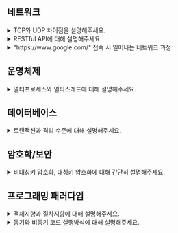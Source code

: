 <!------------------------------------------------------------------------------------------------ 네트워크 ------------------------------------------------------------------------------------------------>
<!------------------------------------------------------------------------------------------------ 네트워크 ------------------------------------------------------------------------------------------------>
<!------------------------------------------------------------------------------------------------ 네트워크 ------------------------------------------------------------------------------------------------>
## 네트워크
<details>
  <summary> TCP와 UDP 차이점을 설명해주세요. </summary>
    <div markdown="1">

TCP는 **Transmission Control Protocol**으로, 전송 제어 프로토콜입니다.<br>
TCP는 신뢰성 있는 데이터 전송을 위해 사용되는 **연결지향 프로토콜**입니다.

UDP는 **User Datagram Protocol**으로 사용자 데이터그램 프로토콜입니다.<br>
UDP는 **빠른 데이터 전송을 중요시**하는 **비연결 프로토콜**입니다.<br>
두 단어 모두에게 존재하는 프로토콜(Protocol)이 디지털 장치간의 서로 통신하고 상호작용하기 위한 규칙의 집합입니다.

**TCP와 UDP의 차이점**은 다음과 같습니다:

**신뢰성**:
- TCP는 데이터 손실이나 순서의 뒤섞임이 발생하지 않습니다.
- UDP는 정확성을 확인하거나 재전송을 요청할 수 없기에 데이터가 손실 되거나 순서가 뒤섞일 수 있습니다.

**연결**:
- TCP는 데이터를 전송하기 전에 연결을 설정하고, 전송 후 연결을 해제합니다. 연결 및 해제과정에서 추가적인 오버헤드는 초래할 수 있으나, 신뢰성 있는 통신을 보장합니다. (오버헤드: 데이터전송 및 처리 과정에서 추가 부담이나 리소스 낭비를 뜻함)
- UDP는 연결 및 해제 단계가 없기에 빠른 전송이 가능하지만 데이터의 무결성을 보장하지 않습니다.

**사용사례**:
- TCP는 주로 이메일, 파일 전송과 같이 신뢰성이 중요한 경우 사용됩니다.
- UDP는 실시간 스트리밍, 온라인 게임, 음성통화 같이 데이터 전송 속도가 중요한 경우 사용됩니다.

![TCP의 3way&4way](https://img1.daumcdn.net/thumb/R1280x0/?scode=mtistory2&fname=https%3A%2F%2Fblog.kakaocdn.net%2Fdn%2FbHoWOZ%2FbtsyQSUDDPR%2FzSvULeIM1LJunmoUVinc4k%2Fimg.png)

"SYN"은 "Synchronize"의 약자로 동기입니다.
"ACK"는 "Acknowledgment"의 약자로 승인입니다.
"FIN"은 "Finish"의 약자로 종료입니다. 그 과정을 리눅스를 통해 3way, 4way인 것이 보입니다.
중간의 P의 경우, 패킷의 약자로 데이터 패킷을 전송하는 과정입니다.

**TCP 패킷의 재전송 과정**:
1. 패킷 송신: 송신자는 여러 개의 패킷으로 나눠 수신자에게 보냄. 각 패킷은 고유한 일련번호를 가지고 있습니다.
2. 패킷 수신: 수신자는 패킷을 받고, 패킷의 일련번호를 확인하여 순서대로 재조립합니다.
3. 패킷 손실 확인: 만약 패킷이 손실되었다고 감지하면, 송신자에게 패킷 손실을 알리기 위한 메시지를 보냅니다.
4. 재전송 요청: 송신자는 손실된 패킷을 재전송하고, 이 패킷의 일련번호를 통해 수신자는 어떤 패킷이 재전송된 것인지 판단할 수 있습니다.
5. 패킷 재전송: 재전송된 패킷은 수신자에게 도착하고 재조립합니다.

**TCP 세션 관리 (연결의 설정과 종료 과정) - Easy Version**:
- 연결 설정 (Handshake): 두 컴퓨터 간의 통신을 먼저 연결 설정해야 합니다. 이 단계를 연결 설정 또는 핸드쉐이크라고 부릅니다.
- 데이터 전송: 연결 설정 후, 데이터를 주고 받을 수 있습니다. A는 작은 조각으로 나눠 B에게 보내면 재조립하여 사용합니다.
- 연결 해제 (Termination): 데이터 통신이 끝난 후, 연결을 해제합니다. A는 B에게 끝내고자 하는 의사를 전달합니다. B는 요청을 수락하고 연결이 종료됩니다.

![TCP의 통신방식](https://img1.daumcdn.net/thumb/R1280x0/?scode=mtistory2&fname=https%3A%2F%2Fblog.kakaocdn.net%2Fdn%2FbaYyaw%2FbtsyPwLxTLK%2FOUwLGVUiHYa0ij2pZNQI8K%2Fimg.png)
- 연결 지향 방식, 패킷 교환방식
- 3way handshaking 으로 연결 4way handshaking으로 해제
- 흐름제어 - 송.수신측의 데이터 처리속도 차이 줄이기 위함, receiver가 현재 상태를 sender에게 피드백해 패킷 수를 조절
- 혼잡 제어 - 송신측의 데이터 전달과 네트워크 데이터 처리 속도 차이를 해결 하기 위함
- 높은 신뢰성- 낮은 성능
- 전이중(각각의 독립된 회선 사용), 점대점(1대1통신) 방식
- 각각의 패킷들은 연결되어있으며 번호가 매겨짐
- 신뢰성있는 전송이 필요할때 사용
- 가변길이 헤더
  
![UDP의 통신방식](https://img1.daumcdn.net/thumb/R1280x0/?scode=mtistory2&fname=https%3A%2F%2Fblog.kakaocdn.net%2Fdn%2F6tEyH%2FbtsyOFvfD9d%2FvQXKydWBR3KTHCKTRvwZc0%2Fimg.png)
- 비연결형 방식, 데이터그램 방식
- 정보를 주고받을떄 신호절차를 가지고 있지 않음
- UDP헤더의 CheckSum 필드로 최소한의 오류 검출
- 낮은 신뢰성 -높은 성
- 각각의 패킷들은 독립되어있다
- 빠른 전송이 필요할때 사용
- 고정 길이 헤더
- 일반적으로는 저런 내용이지만 UDP는 커스터마이징이 가능하며 개발자의 역량에 따라서 UDP를 이용해 TCP와 비슷한 신뢰성 가지게 할 수 있음 ex) QUIC
  </div>
</details>

<details>
  <summary> RESTful API에 대해 설명해주세요. </summary>
  <div markdown="1">

### REST란?
**REpresentational State Transfer** 의 약자로, 네트워크 상의 Client와 Server 사이의 통신 방식 중 하나입니다. REST는 **자원 (resource)의 표현 (representation)을 통한 상태 전달**을 의미하며, SW에서 관리하는 모든 것을 자원으로 정의하고, 해당 자원의 정보를 주고 받는 방식입니다.

![RESTful API](https://blog.kakaocdn.net/dn/RoRYS/btszvcF6bDZ/sKKc6iCtUTsOJssIOBMsLK/img.png)

#### 정의
- 자원: 해당 SW가 관리하는 모든 것 (문서, 그림, 데이터 등)
- 표현: 그 자원을 표현하기 위한 이름 (예: 학생 정보가 자원이라면 ‘students’ 등)
- 상태 전달: 데이터가 요청되는 시점에 자원의 상태를 전달 (JSON 혹은 XML)

#### 개념
- 어떤 자원에 대해 CRUD 연산을 수행하기 위해 URI (Resource)로 GET, POST 등의 방식 (Method)을 사용하여 요청을 보내면, 요청을 위한 자원은 특정한 형태 (Representation of Resource)로 표현
- URI: Uniform Resource Locator로 인터넷 상 자원의 위치
- URL: Uniform Resource Identifier로 인터넷 상의 자원을 식별하기 위한 문자열의 구성

![URL과 URI](https://img1.daumcdn.net/thumb/R1280x0/?scode=mtistory2&fname=https%3A%2F%2Fblog.kakaocdn.net%2Fdn%2Fcx4Kdb%2FbtszyH50wNO%2FJIyzskvsS9KJTbJmTK0hsK%2Fimg.png)

#### 구성 요소
- 자원 (Resource) - URI
  - 모든 자원에는 고유한 ID가 존재하고, 이 자원은 Server에 존재함
  - 자원을 구별하는 ID는 '/exgroups/:exgroup_id'와 같은 HTTP URI 임
  - Client는 URI를 이용해 자원을 지정하고 해당 자원의 상태(정보)에 대한 조작을 Server에 요청
- 행위 (Verb) - Method
  - HTTP 프로토콜의 Method(GET, POST, PUT, PATCH, DELETE)를 사용
- 표현 (Representation of Resource)
  - Client와 Server가 데이터를 주고받는 형태로 JSON, XML, TEXT, RSS 등이 있음
  - JSON, XML을 통해 데이터를 주고 받는 것이 일반적
- Server-Client (서버-클라이언트 구조)
  - 자원이 있는 쪽이 Server, 자원을 요청하는 쪽이 Client가 됩니다.
  - REST Server: API를 제공하고 비즈니스 로직 처리 및 저장을 책임집니다.
  - Client: 사용자 인증이나 context(세션, 로그인 정보) 등을 직접 관리하고 책임집니다.
  - 서로 간 의존성이 줄어듭니다.

#### Stateless (무상태)
- HTTP 프로토콜은 Stateless Protocol이므로 REST 역시 무상태성을 가집니다.
- Client의 context를 Server에 저장하지 않음
- 세션과 쿠키와 같은 context 정보를 신경쓰지 않아도 되므로 구현이 단순화됩니다.
- Server는 각각의 요청을 완전히 별개의 것으로 인식하고 처리
- 각 API 서버는 Client의 요청만을 단순 처리
- 이전 요청이 다음 요청의 처리에 연관되어서는 안 됨
- 물론 이전 요청이 DB를 수정하여 DB에 의해 바뀌는 것은 허용
- Server의 처리 방식에 일관성을 부여하고 부담이 줄어들며, 서비스의 자유도가 높아집니다.

#### Cacheable (캐시 처리 가능)
- 웹 표준 HTTP 프로토콜을 그대로 사용하므로 웹에서 사용하는 기존의 인프라를 그대로 활용 가능
- HTTP가 가진 가장 강력한 특징 중 하나인 캐싱 기능을 적용할 수 있음
- HTTP 프로토콜 표준에서 사용하는 Last-Modified 태그나 E-Tag를 이용하면 캐싱 구현이 가능
- 대량의 요청을 효율적으로 처리하기 위해 캐시가 요구됨
- 캐시 사용을 통해 응답 시간이 빨라지고 REST Server 트랜잭션이 발생하지 않기 때문에 전체 응답 시간, 성능, 서버의 자원 이용률을 향상시킬 수 있음

#### Layered System (계층화)
- Client는 REST API Server만 호출
- REST Server는 다중 계층으로 구성될 수 있음
- API Server는 순수 비즈니스 로직을 수행하고 그 앞단에 보안, 로드 밸런싱, 암호화, 사용자 인증 등을 추가하여 구조상의 유연성을 제공
- 로드 밸런싱, 공유 캐시 등을 통해 확장성과 보안성을 향상시킬 수 있음
- PROXY, 게이트웨이 같은 네트워크 기반의 중간 매체를 사용할 수 있음

#### Code-On-Demand (optional)
- Server로부터 스크립트를 받아서 Client에서 실행
- 반드시 충족할 필요는 없음

#### Uniform Interface (인터페이스 일관성)
- URI로 지정한 Resource에 대한 조작을 통일되고 한정적인 인터페이스로 수행
- HTTP 표준 프로토콜에 따르는 모든 플랫폼에서 사용이 가능
- 특정 언어나 기술에 종속되지 않음

#### 설계 기본 규칙
- URI는 자원을 표현해야함
- 동사보다는 명사, 대문자보다는 소문자 이용
- 도큐먼트 이름 = 단수 명사 이용
- 컬렉션 이름 = 복수 명사 이용
- 스토어 이름 = 복수 명사 이용
- 자원에 대한 행위는 HTTP Method로 표현
- URI에 Method가 들어가면 안됨
- URI에 행위에 대한 동사 표현이 들어가면 안됨
- 경로 부분 중 변하는 부분은 유일 값으로 대체함 (예: id)
- 마지막 문자로 / 를 넣지 않음
- 불가피하게 긴 경로를 사용할 경우 (-)을 사용해 가독성을 높이며 (_)은 이용하지 않음
- 확장자는 URI에 포함하지 않음

#### REST 아키텍처 스타일을 따르는 API
- REST API

#### REST 아키텍처를 완전하게 따라 만들어진 API
- RESTful API

#### REST 아키텍처를 구현하는 웹 서비스
- RESTful 웹 서비스

#### 예시 코드
```javascript
const express = require('express');
const app = express();
app.use(express.json());

let books = [
  { id: 1, title: 'Book 1', author: 'Author 1'},
  { id: 2, title: 'Book 2', author: 'Author 2'},
  { id: 3, title: 'Book 3', author: 'Author 3'}
];

app.get('/books', (req, res) => {
  res.json(books);
});

app.get('/books/:id', (req, res) => {
  const book = books.find(b => b.id === parseInt(req.params.id));
  if (!book) res.status(404).send('The book with the given ID was not found.');
  res.send(book);
});

app.post('/books', (req, res) => {
  const book = {
    id: books.length + 1,
    title: req.body.title,
    author: req.body.author
  };
  books.push(book);
  res.send(book);
});

app.put('/books/:id', (req, res) => {
  const book = books.find(b => b.id === parseInt(req.params.id));
  if (!book) res.status(404).send('The book with the given ID was not found.');

  book.title = req.body.title;
  book.author = req.body.author;

  res.send(book);
});

app.delete('/books/:id', (req, res) => {
  const book = books.find(b => b.id === parseInt(req.params.id));
  if (!book) res.status(404).send('The book with the given ID was not found.');

  const index = books.indexOf(book);
  books.splice(index, 1);

  res.send(book);
});

const port = process.env.PORT || 3000;
app.listen(port, () => console.log(`Listening on port ${port}...`));
```

# REST 아키텍처 원칙에 따른 API 구현

이 코드는 **REST 아키텍처 원칙**을 따르는 API를 구현하고 있습니다. RESTful API의 핵심 원칙은 **자원(Resource)**, **행위(Verb)**, **표현(Representation)** 입니다.

## 자원(Resource)

이 코드에서 자원은 **책(Book)** 입니다. 각 책은 고유한 ID를 가지며, 이를 통해 책을 식별하고 접근할 수 있습니다.

## 행위(Verb)

HTTP 메서드(GET, POST, PUT, DELETE)를 사용하여 책에 대한 CRUD 연산을 수행합니다.

- `GET /books`: 모든 책의 목록을 가져옵니다.
- `GET /books/:id`: 특정 ID의 책을 가져옵니다.
- `POST /books`: 새로운 책을 추가합니다.
- `PUT /books/:id`: 특정 ID의 책 정보를 업데이트합니다.
- `DELETE /books/:id`: 특정 ID의 책을 삭제합니다.

## 표현(Representation)

클라이언트와 서버가 데이터를 주고받는 형태입니다. 이 코드에서는 **JSON 형식**으로 데이터를 주고받습니다.

또한, 이 코드는 **Stateless(무상태성) 원칙**도 따르고 있습니다. 각 요청은 독립적으로 처리되며, 서버는 클라이언트의 상태 정보를 저장하지 않습니다. 따라서 이 코드는 REST 아키텍처 원칙에 따라 설계된 API입니다. 이러한 방식은 클라이언트와 서버 간의 상호작용을 단순화하고, 확장성과 유연성을 제공합니다. 이것이 위의 코드가 RESTful API로 설계된 이유입니다.


  </div>
</details>

<details>
  <summary> "https://www.google.com/" 접속 시 일어나는 네트워크 과정 </summary>
    <div markdown="1">

![그림](https://velog.velcdn.com/images%2Feassy%2Fpost%2F0abf8e1b-ac94-4db5-a607-ead0d271fec5%2F%E1%84%89%E1%85%B3%E1%84%8F%E1%85%B3%E1%84%85%E1%85%B5%E1%86%AB%E1%84%89%E1%85%A3%E1%86%BA%202021-10-19%20%E1%84%8B%E1%85%A9%E1%84%92%E1%85%AE%206.52.09.png)

1. **URL 파싱 및 HTTP 요청 생성**: 브라우저가 **URL을 해석**하여 HTTP 요청 메시지를 생성하고, 이를 운영체제에 **전송 요청**합니다. 이 과정은 사용자가 입력한 웹 주소를 분석하여 적절한 요청 형식으로 변환하는 것을 포함합니다.

2. **DNS 룩업**: **도메인 이름을 IP 주소로 변환하기 위해 DNS 룩업**을 수행합니다. 크롬과 같은 브라우저는 이 과정에서 먼저 로컬의 hosts 파일과 DNS 캐시를 확인합니다, 웹 사이트의 주소를 네트워크에서 식별할 수 있는 숫자 형태로 변환하는 과정입니다.

3. **프로토콜 스택을 통한 패킷 처리**: 운영체제 내의 프로토콜 스택이 **HTTP 요청을 네트워크 패킷으로 변환**하고 제어 정보를 추가합니다. 이 단계에서는 데이터를 네트워크를 통해 전송하기 위해 패킷으로 캡슐화하는 과정이 포함됩니다.

4. **LAN 어댑터를 통한 전송**: LAN 어댑터가 패킷을 **전기 신호로 변환**하여 **네트워크로 송출**합니다. 이는 디지털 신호를 물리적 네트워크를 통해 전송할 수 있는 형태로 변환하는 과정입니다.

5. **인터넷 접속 경로를 통한 이동**: 패킷은 **스위칭 허브를 거쳐 ISP를 통해 인터넷으로 전송**됩니다. 이 단계는 데이터가 인터넷 서비스 제공자(ISP)를 통해 전 세계의 다른 네트워크로 이동하는 과정을 포함합니다.

6. **인터넷의 핵심부를 통한 전달**: 패킷은 여러 고속 **라우터**를 거쳐 인터넷의 핵심부를 통과하여 **목적지로 이동**합니다. 이 과정에서는 데이터가 인터넷의 다양한 네트워크 노드를 통해 최종 목적지까지 전달되는 경로를 따릅니다.

7. **목적지 LAN 도착 및 검사**: 패킷은 목적지의 **LAN에 도착하며, 방화벽에서 검사 후** 필요한 경우 캐시 **서버로 이동**합니다. 이는 네트워크 보안을 위한 필터링 과정과 캐싱을 통한 효율적인 데이터 처리를 포함합니다.

8. **웹 서버에서의 처리**: 웹 서버는 프로토콜 스택을 통해 **패킷을 추출, 메시지를 복원**하고, 웹 서버 애플리케이션으로 전달합니다. 이 단계는 웹 서버가 네트워크 패킷을 받아 원래의 HTTP 요청으로 변환하는 과정입니다.

9. **응답 데이터 작성 및 회송**: 웹 서버 애플리케이션은 요청에 대한 응답 데이터를 작성하여 클라이언트로 다시 보냅니다. 이 응답은 사용자의 브라우저로 돌아가는 같은 경로를 통해 전송됩니다. 이 과정은 웹 페이지나 다른 웹 콘텐츠를 사용자에게 전달하는 것을 포함합니다.

  </div>
</details>


<!------------------------------------------------------------------------------------------------ 운영체제 ------------------------------------------------------------------------------------------------>
<!------------------------------------------------------------------------------------------------ 운영체제 ------------------------------------------------------------------------------------------------>
<!------------------------------------------------------------------------------------------------ 운영체제 ------------------------------------------------------------------------------------------------>

## 운영체제

<details>
<summary> 멀티프로세스와 멀티스레드에 대해 설명해주세요. </summary>
<div markdown="1">

![멀티프로세스VS멀티스레드](https://img1.daumcdn.net/thumb/R1280x0/?scode=mtistory2&fname=https%3A%2F%2Fblog.kakaocdn.net%2Fdn%2FcLeuBN%2FbtszzIFjtP3%2FVtysBpPVKh53hqbmWx0uZ1%2Fimg.png)
 
 **개인적으로 멀티프로세스와 멀티스레드를 한방에 이해 시켜준 이미지**
 **멀티 프로레스(크롬) VS 멀티 스레드 (익스플로어)**

![프로세스](https://img1.daumcdn.net/thumb/R1280x0/?scode=mtistory2&fname=https%3A%2F%2Fblog.kakaocdn.net%2Fdn%2Fc9FvPh%2FbtszzKb8NMM%2FMTZoVCWQ2VBMa9YN0eP4kk%2Fimg.png)
![작업관리](https://img1.daumcdn.net/thumb/R1280x0/?scode=mtistory2&fname=https%3A%2F%2Fblog.kakaocdn.net%2Fdn%2FBP5ib%2FbtszC4UrBxh%2FOh5yPSfE9jKveFJsCCEXb0%2Fimg.png)

**프로세스는 운영체제로부터 자원을 할당받는 작업의 단위**

<br>

**프로세스의 특징**
- 프로세스는 각각 독립된 메모리 영역(Code, Data, Stack, Heap의 구조)을 할당받는다.
- 기본적으로 프로세스당 최소 1개의 스레드(메인 스레드)를 가지고 있다. 각 프로세스는 별도의 주소 공간에서 실행되며, 한 프로세스는 다른 프로세스의 변수나 자료구조에 접근할 수 없다.
- 한 프로세스가 다른 프로세스의 자원에 접근하려면 프로세스 간의 통신(IPC, inter-process communication)을 사용해야 한다. Ex. 파이프, 파일, 소켓 등을 이용한 통신 방법 이용

| 항목 | 프로그램 | 프로세스 |
| --- | --- | --- |
| 정의 | 어떤 작업을 하기 위해 실행할 수 있는 파일 | 실행되어 작업 중인 컴퓨터 프로그램 |
| 상태 | 파일이 저장 장치에 있지만 메모리에는 올라가 있지 않은 정적인 상태 | 메모리에 적재되고 CPU 자원을 할당받아 프로그램이 실행되고 있는 상태 |
| 요약 | 그냥 코드 덩어리 | 그 코드 덩어리를 실행한 것 |

![스레드](https://img1.daumcdn.net/thumb/R1280x0/?scode=mtistory2&fname=https%3A%2F%2Fblog.kakaocdn.net%2Fdn%2FbbcJ4D%2FbtszCeQ2sD7%2FMpytRcp7gKqafJCwTmXek1%2Fimg.png)

**스레드는 프로세스가 할당받은 자원을 이용하는 실행의 단위 (= 프로세스 내에서 실행되는 여러 흐름의 단위)**

<br>

**스레드의 특징**
- 스레드는 프로세스 내에서 각각 Stack만 따로 할당받고 Code, Data, Heap 영역은 공유한다.
- 스레드는 한 프로세스 내에서 동작되는 여러 실행의 흐름으로, 프로세스 내의 주소 공간이나 자원들(힙 공간 등)을 같은 프로세스 내에 스레드끼리 공유하면서 실행된다.
- 각각의 스레드는 별도의 레지스터와 스택을 갖고 있지만, 힙 메모리는 서로 읽고 쓸 수 있다.
- 한 스레드가 프로세스 자원을 변경하면, 다른 이웃 스레드(sibling thread)도 그 변경 결과를 즉시 볼 수 있다.

<br>
<br>

#### 멀티프로세스와 멀티스레드
**멀티 프로세싱 (Multiprocessing)은 다수의 프로세서로 다수의 "프로세스"를 협력적으로 동시에 처리하는 것입니다.** 
<br>

**멀티스레딩 (Multithreading)은 하나의 프로세스 안에서 여러 개의 실행 흐름 (스레드)을 두는 방식으로 여러 실행을 동시에 실행하도록 하나의 프로세스를 운영하는 방식입니다.**

![멀티프로세스VS멀티스레드](https://img1.daumcdn.net/thumb/R1280x0/?scode=mtistory2&fname=https%3A%2F%2Fblog.kakaocdn.net%2Fdn%2FcLeuBN%2FbtszzIFjtP3%2FVtysBpPVKh53hqbmWx0uZ1%2Fimg.png)

### [크롬]

**멀티 프로세스의 장점**
1. 안정성 : 하나의 프로세스가 죽어도 다른 프로세스에 영향을 미치지 않습니다.
2. 보안: 각 프로세스는 자신의 메모리 공간을 가지고 있어 다른 프로세스의 메모리에 접근할 수 없습니다.
<br>

**멀티 프로세스의 단점**
1. 시스템 자원 소모: 각 프로세스는 자신만의 메모리 공간을 가지므로, 메모리를 많이 소모합니다.
2. IPC(Inter-Process Communication)가 필요합니다.

<details>
<summary>IPC(프로세스 간 통신)</summary>

IPC(Inter-Process Communication)가 필요한 이유를 멀티프로세스의 단점으로 볼 수 있는 주요 이유는 다음과 같습니다:

- 복잡성: IPC는 프로세스 간에 데이터를 전송하고 동기화하는 복잡한 메커니즘이 필요합니다. 이로 인해 프로그램의 설계와 구현이 복잡해질 수 있습니다.
- 성능 저하: IPC를 통한 데이터 전송은 프로세스 내부에서 데이터를 전송하는 것보다 더 많은 시간과 자원을 소모합니다. 따라서, IPC를 많이 사용하는 멀티프로세스 시스템은 성능 저하를 경험할 수 있습니다.
- 동기화 문제: 여러 프로세스가 동시에 같은 자원에 접근하려고 할 때 발생하는 동기화 문제를 해결하기 위해 추가적인 메커니즘이 필요합니다. 이는 프로그램의 복잡성을 더욱 증가시키며, 잘못 관리되면 데이터 불일치와 같은 문제를 초래할 수 있습니다.

따라서, IPC가 필요한 멀티프로세스 시스템은 이러한 단점들로 인해 개발 및 유지보수가 어렵고, 성능 저하를 경험할 수 있습니다. 이러한 이유로 IPC의 필요성을 멀티프로세스의 단점으로 볼 수 있습니다.

</details>


### [익스플로어]

**멀티 스레드의 장점**
1. 시스템 자원 소모가 적습니다.
2. IPC가 필요하지 않습니다.
   
<br>

**멀티 프로세스의 단점**
1. 안정성: 하나의 스레드가 죽으면 전체 프로세스가 영향을 받습니다.
2. 보안: 각 스레드는 자신이 속한 프로세스의 메모리 공간을 공유하므로, 다른 스레드가 메모리에 접근할 수 있습니다.

</div>
</details>
<!------------------------------------------------------------------------------------------------ 암호학/보안 ------------------------------------------------------------------------------------------------>
<!------------------------------------------------------------------------------------------------ 암호학/보안 ------------------------------------------------------------------------------------------------>
<!------------------------------------------------------------------------------------------------ 암호학/보안 ------------------------------------------------------------------------------------------------>

## 데이터베이스
<details>
<summary> 트랜잭션과 격리 수준에 대해 설명해주세요. </summary>
<div markdown="1">

#### 정의
**트랜잭션(Transaction)** 은 **데이터베이스의 상태를 변환시키는 하나의 논리적 기능을 수행하기 위한 작업의 단위** 또는 **한꺼번에 모두 수행되어야 할 일련의 연산** 들을 의미합니다.

```
// 트랜잭션 시작
BEGIN TRAN

//변경할 쿼리문
UPDATE tbl_admin
SET nickname = "babo"
WHERE no= 1;

//결과 확인해 본 후
select * from tbl_admin

//성공 처리
COMMIT TRAN
//실패 처리
ROLLBACK TRAN
```

이론공부만 하던 시절에는 와닿지 않았던 개념이었는데, 현업에서 사용하게 되어서 CS의 주제로 선정하게 되었다.
위의 쿼리문 처럼 변경을 시작하기 전에 **" BEGIN TRAN "** 을 실행하고, **변경하는 쿼리문** 을 실행한다.
잘 변경되었나 확인해보고, 잘 못 변경되었다면 **ROLLBACK**, 잘 되었다면 **COMMIT**을 실행시킨다.

#### 주요목적

**트랜잭션의 주요 목적**은 **데이터의 무결성과 일관성을 보장**하는 것입니다. 여러 작업을 단일 트랜잭션으로 그룹화하여 트랜잭션 내의 모든 작업이 성공적으로 실행되거나 아무 것도 실행되지 않도록 할 수 있습니다.

<br>

**트랜잭션**은 신뢰할 수 있고 일관된 데이터 처리를 보장하는 **ACID속성**을 따릅니다. 트랜잭션은 원자성(Atomicity), 일관성(Consistency), 독립성(Isolation), 지속성(Durability)의 4가지 특징을 가집니다.

1. 원자성은 트랜잭션이 데이터베이스에 모두 반영되던가, 아니면 전혀 반영되지 않아야 한다는 것을 의미
2. 일관성은 트랜잭션의 작업 처리 결과가 항상 일관성이 있어야 한다는 것을 의미
3. 독립성은 둘 이상 트랜잭션이 동시 실행시, 어떤 트랜잭션이라도 다른 트랜잭션 연산에 끼어들 수 없다는 점을 의미
4. 지속성은 트랜잭션이 성공적으로 완료됬을 경우, 결과는 영구적으로 반영되어야 한다는 점

<br>

[ "트랜잭션에서 ACID 속성을 따른다"는 것은 원자성, 일관성, 독립성, 지속성을 최대한 지키려고 노력한다는 것을 의미"]

#### 트랜잭션의 격리수준 4단

- 트랜잭션 **격리수준(isolation level)** 이란 **동시에 DB에 접근할 때, 그 접근을 어떻게 제외할지에 대한 설정**
- 동시에 여러 트랜잭션이 처리될 때, 트랜잭션끼리 얼마나 서로 고립되어 있는지를 나타내는 것. **즉, 특정 트랙잭션이 다른 트랜잭션이 변경한 데이터를 볼 수 있도록 허용할지 말지를 결정하는 것**

#### 격리 수준 단계
1. READ UNCOMMITED
2. READ COMMITED
3. REPEATABLE READ
4. SERIALIZABLE
<br>
- 격리 수준 증가할 수록 일관성은 증가하지만 동시성은 감소
- 일반적인 DB 서비스는 READ COMMITED 또는 REPEATABLE READ 중 하나를 선택(oracle = READ COMMITED, mysql = REPEATABLE READ)

### 1. READ-UNCOMMITED

![READ-UNCOMMITED](https://img1.daumcdn.net/thumb/R1280x0/?scode=mtistory2&fname=https%3A%2F%2Fblog.kakaocdn.net%2Fdn%2Fbtm4xu%2FbtszKdwy2Ra%2FfDbkMxXUb4TP8UT61tz3Y1%2Fimg.png)

- 변경사항을 커밋하기 전에 다른 트랜잭션에서 조회할 수 있는 수준 (일반적으로 사용되지 않음)

- Dirty Read, Repeatable Read, Phantom Read 문제도 발생할 수 있음.

### 2. READ-COMMITED

![READ-COMMITED](https://img1.daumcdn.net/thumb/R1280x0/?scode=mtistory2&fname=https%3A%2F%2Fblog.kakaocdn.net%2Fdn%2FwmHZD%2FbtszHH6gDv5%2F4aEpAlMuXZkkgxrtYxn19K%2Fimg.png)

- 어떤 트랜잭션의 변경내용이 커밋이 완료된 데이터만 다른 트랜잭션에서 조회 가능. 트랜잭션이 이루어지는동안 다른 사용자는 해당 데이터에 접근이 불가능.

- 커밋전에 조회가 됨으로 VALUE(값)의 오류가 발생할 수 있음

- 이 격리수준은 Oracle DBMS 에서 기본으로 사용하고 있으며, 대중적으로 가장 많이 선택되는 격리수준

- 결제 기능과 같은 금전적인 처리와 연결된 기능이라면 문제가 발생할 수 있음

-  ‘Dirty Read’ 문제는 해결, 'Non-Repeatable Read’와 ‘Phantom Read’ 문제는 발생할 수 있음.


### 3. REPETABLE READ

![REPETABLE READ](https://img1.daumcdn.net/thumb/R1280x0/?scode=mtistory2&fname=https%3A%2F%2Fblog.kakaocdn.net%2Fdn%2FLYt9e%2FbtszF2p0mbv%2FiKPfx7Df23KOYXbTDxMYTK%2Fimg.png)


- 트랜잭션이 시작되기 전에 커밋된 내용에 대해서만 조회할 수 있는 격리수준. 트랜잭션이 완료될 때 까지 SELECT 쿼리가 사용되는 모든 데이터에 Shared Lock(공유 락)이 걸리는 계층. (VALUE의 오류가 발생할 수 없음)

- 원래 존재하지 않았던 컬럼이 조회될 수 있음 (Phantom Read)

- 대신 나머지 현상 사라짐

### 4. SERIALIZABLE

- 한 트랜잭션에서 사용하는 데이터를 다른 트랜잭션에서 절대 접근할 수 없음.

- 트랜잭션의 ACID 성질이 엄격하게 지켜지지만, 성능은 가장 떨어짐.

- 트랜잭션이 완료될때까지 SELECT 쿼리가 사용되는 모든 데이터에 Shared Lock(공유 락) 이 걸리는 계층

- 가장 엄격한 격리수준으로, 완벽한 읽기 일관성 모드를 제공한다.

- 다른 사용자는 트랜잭션 영역에 해당되는 데이터에 대한 수정 및 입력 불가능

#### 격리수준에서 발생하는 문제

- Dirty Read: 이는 한 트랜잭션이 아직 커밋되지 않은 다른 트랜잭션의 변경 사항을 읽는 현상을 말합니다. 예를 들어, 한 트랜잭션이 데이터를 수정했지만 아직 커밋하지 않았는데, 다른 트랜잭션이 그 변경 사항을 읽는 경우를 말합니다. 이로 인해 데이터의 일관성이 깨질 수 있습니다.
- Non-Repeatable Read: 이는 한 트랜잭션이 동일한 데이터를 두 번 읽었을 때, 그 사이에 다른 트랜잭션이 해당 데이터를 수정하고 커밋하여 두 번째 읽기에서 다른 결과를 얻는 현상을 말합니다. 이로 인해 한 트랜잭션 내에서 데이터의 일관성이 깨질 수 있습니다.
- Phantom Read: 이는 한 트랜잭션이 동일한 쿼리를 두 번 실행했을 때, 그 사이에 다른 트랜잭션이 새로운 행을 삽입하거나 삭제하여 두 번째 쿼리의 결과 집합이 첫 번째와 다른 경우를 말합니다. 이로 인해 한 트랜잭션 내에서 쿼리 결과의 일관성이 깨질 수 있습니다.

</div>
</details>


## 암호학/보안
<details>
<summary> 비대칭키 암호화, 대칭키 암호화에 대해 간단히 설명해주세요. </summary>
<div markdown="1">
대칭키 암호화는 암호화와 복호화에 같은 키를 사용하는 암호화 방식입니다.

비대칭키 암호화는 암호화와 복호화에 다른 키를 사용하는 암호화 방식입니다.

### 1. 대칭키(비밀키) 암호화

**장점**: 데이터를 암호화하기 위한 연산이 빨라 대용량 데이터 암호화에 적합, 구현이 용이, 기밀성을 제공
**단점**: 키를 교환해야하는 문제, 탈취 관리 걱정, 사람이 증가할 수록 키 관리가 어려움, 확장성 떨어짐

- 하나의 비밀키를 서버와 클라이언트 모두 함께 사용
- 암호화와 복호화에 같은 키를 사용하는 방식
- 비밀키 하나만 알아내면 암호화된 내용 해킹 가능
- 속도가 빠르다는 장점이 있지만, 키를 교환해야 한다는 문제가 있어서 중간에 탈취 당해 해킹당할 수 있다.
- (위험한 이유: 처음 상대방에게 대칭키를 전송하는 과정에서 탈취당하면 통신 내용 모두 해킹 가능)
- 서로 키를 보관해야 하기 때문에 관리해야 할 키가 방대해질 수 있다.

![대칭키(비밀키)](https://img1.daumcdn.net/thumb/R1280x0/?scode=mtistory2&fname=https%3A%2F%2Fblog.kakaocdn.net%2Fdn%2FGTeWO%2Fbtsy2oZWZpu%2FTuxdc1d3GLkKjLF0shMa3K%2Fimg.png)

**대칭키(비밀키) 암호화의 종류**

- DES(Data Encryption Standard): 64-비트 블록 암호, 56-비트 비밀키 사용
- AES(Advanced Encryption Standard): 128-비트 블록 암호, 안전성 문제로 인해 DES 대체
- 아리아(ARIA): 한국에서 개발된 128-비트 블록 암호
- 시드(SEED): 한국에서 개발된 128-비트 블록 암호

### 2. 비대칭키(공개키) 암호화

**장점**: 키 분배 및 키 관리 용이, 기밀성/인증/부인 방지 기능 제공
**단점**: 속도가 느림, 상대적으로 키의 길이가 길다
  </div>
</details>


<!------------------------------------------------------------------------------------------------ 프로그래밍 패러다임 ------------------------------------------------------------------------------------------------>
<!------------------------------------------------------------------------------------------------ 프로그래밍 패러다임 ------------------------------------------------------------------------------------------------>
<!------------------------------------------------------------------------------------------------ 프로그래밍 패러다임 ------------------------------------------------------------------------------------------------>
## 프로그래밍 패러다임
<details>
<summary> 객체지향과 절차지향에 대해 설명해주세요. </summary>
<div markdown="1">
  
## 절차지향 => 객체지향으로 바뀌는 이유

**절차지향 프로그래밍** 이란 물이 위에서 아래로 흐르는 것처럼 순차적인 처리가 중요시 되며, 프로그램 전체가 유기적으로 연결되도록 만드는 프로그래밍 기법으로 대표적인 절차지향 언어는 C언어가 있습니다.
장점은 컴퓨터의 처리구조와 유사해 실행속도가 빠르지만,단점으로 유지보수가 어렵고, 실행 순서가 정해져 있으므로 코드 순서가 바뀌면 동일한 결과를 보장하기 어려우며, 디버깅하기도 어렵습니다.
<br>
<br>
하지만 하드웨어의 발전으로, 성능에 조금 부담을 주더라도 큰 단점이 아니게 되었기에 모듈화, 캡슐화해서 개념적으로 접근하는 형태를 갖는 객체지향 프로그래밍이 탄생했습니다.
<br>
<br>
**객체 지향 프로그래밍(Object-Oriented Programming, OOP)** 은 프로그램을 객체라는 독립된 단위들의 모임으로 보고 개발하는 것입니다. 객체는 상태와 행위를 가지며, 
서로 메시지를 주고받고 데이터를 처리할 수 있습니다. 이러한 객체들이 서로 상호작용하면서 프로그램을 구성하는 것이 객체 지향 프로그래밍의 핵심입니다
<br>

## 절차지향 프로그래밍 (Procedural Programming)

절차지향 프로그래밍은 프로그램을 물 흐르듯 순차적으로 처리하는 방식으로, 대표적인 절차지향 언어는 C언어입니다.

**장점**:
- 컴퓨터의 처리구조와 유사하여 실행속도가 빠르다.
- 하드웨어의 발전으로 인해 성능 부담이 줄었다.

**단점**:
- 유지보수가 어렵다.
- 실행 순서가 고정되어 코드 순서 변경 시 동일한 결과를 보장하기 어렵다.
- 디버깅이 어렵다.

## 객체지향 프로그래밍 (Object-Oriented Programming, OOP)

객체지향 프로그래밍은 프로그램을 객체라는 독립된 단위들의 모임으로 보고 개발하는 방식입니다. 객체는 상태와 행동을 가지며, 서로 메시지를 주고받고 데이터를 처리할 수 있습니다.

### 객체지향 프로그래밍의 주요 특징:

1. **추상화 (Abstraction)**: 필요한 정보 중심으로 간소화된 모델을 제공합니다.

2. **캡슐화 (Encapsulation)**: 데이터와 기능을 하나로 묶어서 외부에 드러나지 않도록 합니다.

3. **상속성 (Inheritance)**: 클래스가 가진 데이터와 기능을 다른 클래스에 물려줍니다.

4. **다형성 (Polymorphism)**: 하나의 클래스나 메서드가 다양한 방식으로 동작할 수 있도록 합니다.

**장점**:
- 코드 재사용 및 확장 용이.
- 복잡한 프로그램을 객체 단위로 모델링하므로 유지보수가 쉽다.
- 캡슐화로 보안성이 높다.

**단점**:
- 실행 속도가 상대적으로 느리다.
- 메모리 사용량이 많을 수 있다.

### 절차지향 vs. 객체지향:

| 특성        | 절차지향              | 객체지향                |
|-------------|------------------------|--------------------------|
| 접근 방식   | Top-Down               | Bottom-Up                |
| 구성 요소   | 함수                   | 객체                     |
| 접근 제어   | 없음                   | public, protected, private |
| 다형성     | 불가능                | 함수, 생성자, 연산자 등 오버로딩 가능 |
| 상속        | 불가능                | 가능                     |
| 보안성     | 낮음                   | 높음                     |
| 데이터 공유 | 모든 함수 공유          | 객체 간 멤버 함수로만 공유 |

## 요약 및 참고 이미지

- 절차지향은 데이터 중심, 객체지향은 기능 중심입니다.
- 객체지향은 상속, 캡슐화, 다형성을 활용해 코드를 재사용하거나 확장하기 좋습니다.

![절차지향 vs 객체지향)](https://img1.daumcdn.net/thumb/R1280x0/?scode=mtistory2&fname=https%3A%2F%2Fblog.kakaocdn.net%2Fdn%2FcUDYl5%2Fbtsy9hU9Ce4%2FRRTEKUeF9IrR5xUJ7S1Wi1%2Fimg.png)
![절차지향 vs 객체지향)](https://img1.daumcdn.net/thumb/R1280x0/?scode=mtistory2&fname=https%3A%2F%2Fblog.kakaocdn.net%2Fdn%2F2WX4V%2Fbtsy9gIOy1j%2Fxqm4a2LvgwOFxPT4j5XYlK%2Fimg.png)

</div>
</details>

<details>
<summary> 동기와 비동기 코드 실행방식에 대해 설명해주세요. </summary>
  <div markdown="1">

![동기 vs 비동기](https://img1.daumcdn.net/thumb/R1280x0/?scode=mtistory2&fname=https%3A%2F%2Fblog.kakaocdn.net%2Fdn%2FbUe0qA%2FbtszjDWMFQo%2FS1sHuCz8yhoUkYKlIaek41%2Fimg.png)

**동기(Synchronous)** 와 **비동기(Asynchronous)**
- **동기**는 요청을 보낸 후 응답을 받아야지만 다음 동작이 이루어지는 방식이다. 어떠한 태스크를 처리할 동안 나머지 태스크는 대기한다. 실제로 cpu가 느려지는 것은 아니지만 시스템의 전체 효율이 저하된다고 할 수 있다.

![동기식 처리모델](https://img1.daumcdn.net/thumb/R1280x0/?scode=mtistory2&fname=https%3A%2F%2Fblog.kakaocdn.net%2Fdn%2FclMBVS%2Fbtszi7KCodC%2FNqfGUderS41KWxaG9CSUA0%2Fimg.png)

```
function func1(){
	console.log('1');
  func2();
}
function func2(){
	console.log('2');
  func3();
}
function func3(){
	console.log('3');
}

func1();
//결과 1,2,3
```

- **비동기** 는 요청을 보낸 후 응답의 수락 여부와는 상관없이 다음 태스크가 동작하는 방식이다. 자원을 효율적으로 사용할 수 있다. 이때, 비동기 요청시 응답 후 처리할 **Callback 함수** 를 함께 알려준다. 하지만 비동기 처리를 위해 여러 콜백함수를 중첩시키면 **콜백지옥** 이 발생한다. 이를 해결하기 위해 **Promise** 를 도입하였고, **Async / Await**  추가로 도입되었다. (Async / Await는  JavaScript에서 비동기 처리를 동기적인 방식으로 작성하게 해주는 문법)

![비동기식 처리모델](https://img1.daumcdn.net/thumb/R1280x0/?scode=mtistory2&fname=https%3A%2F%2Fblog.kakaocdn.net%2Fdn%2FdZAmIj%2FbtszhvrtLF3%2FaBMUHmCpZjd0WmWdvxlkYk%2Fimg.png)

```
function func1() { 
  setTimeout(function(){
  console.log('1');
  }, 1000);
  func2(); 
} 
function func2() { 
  setTimeout(function() {
    console.log('2');
  }, 500); 
  func3(); 
} 
function func3() { 
  setTimeout(function(){
    console.log('3');
  }, 1500);
}

func1();

//결과 2, 1, 3
```

**동기가 사용되는 예시**
- 파일 시스템에서 파일을 읽는 작업: 파일을 읽은 후 해당 내용으로 작업하는 경우
- 데이터베이스에서 데이터를 읽어오는 작업 : DB에서 데이터를 읽은 후, 그 데이터를 다음 작업을 수행해야 하는 경우 동기처리가 필요함 (반대로 데이터 추출 작업이 빈번한 경우, 비동기식으로 하기도 함)

```
async createCollection(userId: number, name: string) {
try {
  const newBookmark = await this.collectionRepository.insert({
    user_id: userId,
  });
}
```

**비동기가 사용되는 예시**
- 웹 API 호출 : API를 호출하고 기다리는 동안 다른 작업도 수행
- setTimeOut 함수 : 주어진 시간이 지난후 특정함수가 실행되는 함수로 함수가 실행되는동안 다른 작업도 수행

**블로킹과 논블로킹**
- 흐름의 차단 여부를 결정

**블로킹**
- 제어권을 넘겨줌 - 명령이 수행되기 시작하면 프로그램 흐름의 제어권이 명령 수행중인 함수로 넘어감
**논블로킹**
- 제어권을 넘겨주지 않음 - 명령을 시키고 제어권은 여전히 메인이 가지고 있음

![동기비동기 블로킹논블로](https://img1.daumcdn.net/thumb/R1280x0/?scode=mtistory2&fname=https%3A%2F%2Fblog.kakaocdn.net%2Fdn%2Fdt2nzc%2Fbtszhn1l2NQ%2F2mrpkKgUHf4gQm6HycWnBK%2Fimg.png)

- Sync_Block : 위에서 설명한 동기방식과 동일
- Async_Non-Block : 위에서 설명한 비동기방식와 동일
- ***Sync_Non-block : 제어권을 메인에서 가지고 있어 다른일을 수행할 수 있지만 FuncA가 완료되어야만 다음 작업이 가능할때 사용 ex) 게임 로딩, 프로그래스바 - 둘다 제어권은 메인에서 가지고 있으며 로딩바의 작동은 지속적으로 보여지지만 데이터는 계속 로딩되고 있으며 로딩하고 있는 시스템에 계속해서 어느정도 로드 됬는지 조회한 후 로딩이 끝나야 다음 작업으로 넘어간다.***
- Async_Block : 실수나 잘못 구현한 경우가 아닌 경우 sync_block과 차이가 없기에 거의 사용되지 않음. node.js와 MYSQL의 경우 node.js에서 비동기 방식의 쿼리를 보냈을떄 MySQL에서 블로킹을 하기때문에 결국엔 동기처리와 다르지 않게 된다고 한다.
  </div>
</details>





